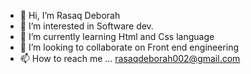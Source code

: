 - 👋 Hi, I’m Rasaq Deborah
- 👀 I’m interested in Software dev.
- 🌱 I’m currently learning Html and Css language
- 💞️ I’m looking to collaborate on Front end engineering
- 📫 How to reach me ... rasaqdeborah002@gmail.com

<!---
Deleema/Deleema is a ✨ special ✨ repository because its `README.md` (this file) appears on your GitHub profile.
You can click the Preview link to take a look at your changes.
--->
